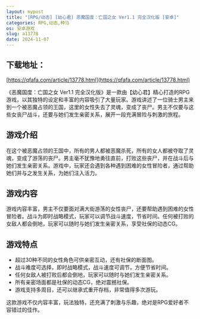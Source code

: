 ```yaml
---
layout: mypost
title: "[RPG/动态] [幼心君] 恶魔国度：亡国之女 Ver1.1 完全汉化版 [安卓]"
categories: RPG,动态,种马
os: 安卓游戏
slug: a13778
date: 2024-11-07
---
```


## 下载地址：

[https://qfafa.com/article/13778.html](https://qfafa.com/article/13778.html)

《恶魔国度：亡国之女 Ver1.1 完全汉化版》是一款由【幼心君】精心打造的RPG游戏，以其独特的设定和丰富的内容吸引了大量玩家。游戏讲述了一位骑士男主来到一个被恶魔占领的王国，这里的女性失去了灵魂，变成了丧尸。男主不仅要与这些女丧尸战斗，还要与她们发生亲密关系，展开一段充满冒险与刺激的旅程。

## 游戏介绍

在这个被恶魔占领的王国中，所有的男人都被恶魔杀死，所有的女人都被夺取了灵魂，变成了游荡的丧尸。男主毫不犹豫地勇往直前，打败这些丧尸，并在战斗后与她们发生亲密关系。游戏中，玩家还会遇到各种遇到困难的女性冒险者，通过帮助她们并与之发生关系，为她们注入活力。

## 游戏内容

游戏内容丰富，男主不仅要面对满大街游荡的女性丧尸，还要帮助遇到困难的女性冒险者。战斗为即时战略模式，玩家可以调节战斗速度，节省时间。任何被打败的女敌人都会倒地，玩家可以随时与她们发生亲密关系，享受社保的动态CG。

## 游戏特点

- 超过30种不同的女性角色可供亲密互动，还有社保的断面图。
- 战斗难度可选择，即时战略模式，战斗速度可调节，方便节省时间。
- 任何女敌人被打败后都会倒地，玩家可以随时与她们发生亲密关系。
- 所有亲密场面都是社保的动态CG，绝对震撼社保。
- 游戏支持多周目，还可以继承式重开存档，非常值得多次游玩。

这款游戏不仅内容丰富，玩法独特，还充满了刺激与乐趣，绝对是RPG爱好者不容错过的佳作。